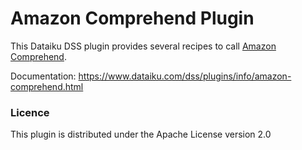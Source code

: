 # Amazon Comprehend Plugin

This Dataiku DSS plugin provides several recipes to call [Amazon Comprehend](https://aws.amazon.com/comprehend/).

Documentation: https://www.dataiku.com/dss/plugins/info/amazon-comprehend.html

### Licence
This plugin is distributed under the Apache License version 2.0
